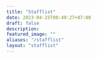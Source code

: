 ```yaml
---
title: "Stafflist"
date: 2023-04-25T00:49:27+07:00
draft: false
description:
featured_image: ""
aliases: "/stafflist"
layout: "stafflist"
---
```


